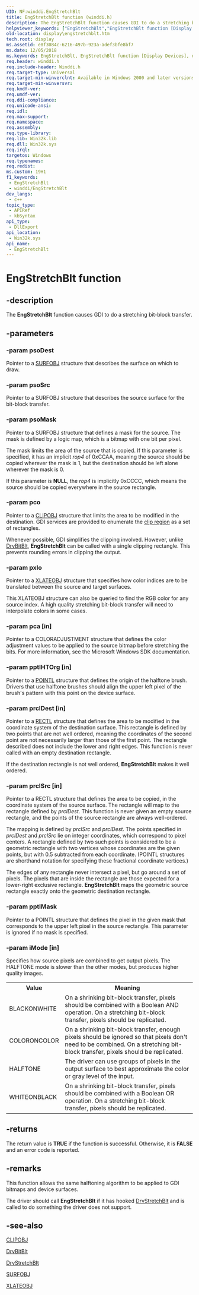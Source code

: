 ```yaml
---
UID: NF:winddi.EngStretchBlt
title: EngStretchBlt function (winddi.h)
description: The EngStretchBlt function causes GDI to do a stretching bit-block transfer.
helpviewer_keywords: ["EngStretchBlt","EngStretchBlt function [Display Devices]","display.engstretchblt","gdifncs_936bc1b7-36b7-4f4f-8de4-9a4b845ac0c1.xml","winddi/EngStretchBlt"]
old-location: display\engstretchblt.htm
tech.root: display
ms.assetid: e8f3084c-6216-497b-923a-adef3bfe8bf7
ms.date: 12/05/2018
ms.keywords: EngStretchBlt, EngStretchBlt function [Display Devices], display.engstretchblt, gdifncs_936bc1b7-36b7-4f4f-8de4-9a4b845ac0c1.xml, winddi/EngStretchBlt
req.header: winddi.h
req.include-header: Winddi.h
req.target-type: Universal
req.target-min-winverclnt: Available in Windows 2000 and later versions of the Windows operating systems.
req.target-min-winversvr: 
req.kmdf-ver: 
req.umdf-ver: 
req.ddi-compliance: 
req.unicode-ansi: 
req.idl: 
req.max-support: 
req.namespace: 
req.assembly: 
req.type-library: 
req.lib: Win32k.lib
req.dll: Win32k.sys
req.irql: 
targetos: Windows
req.typenames: 
req.redist: 
ms.custom: 19H1
f1_keywords:
 - EngStretchBlt
 - winddi/EngStretchBlt
dev_langs:
 - c++
topic_type:
 - APIRef
 - kbSyntax
api_type:
 - DllExport
api_location:
 - Win32k.sys
api_name:
 - EngStretchBlt
---
```


# EngStretchBlt function


## -description

The <b>EngStretchBlt</b> function causes GDI to do a stretching bit-block transfer.

## -parameters

### -param psoDest

Pointer to a <a href="/windows/desktop/api/winddi/ns-winddi-surfobj">SURFOBJ</a> structure that describes the surface on which to draw.

### -param psoSrc

Pointer to a SURFOBJ structure that describes the source surface for the bit-block transfer.

### -param psoMask

Pointer to a SURFOBJ structure that defines a mask for the source. The mask is defined by a logic map, which is a bitmap with one bit per pixel.

The mask limits the area of the source that is copied. If this parameter is specified, it has an implicit <i>rop4</i> of 0xCCAA, meaning the source should be copied wherever the mask is 1, but the destination should be left alone wherever the mask is 0.

If this parameter is <b>NULL</b>, the <i>rop4</i> is implicitly 0xCCCC, which means the source should be copied everywhere in the source rectangle.

### -param pco

Pointer to a <a href="/windows/desktop/api/winddi/ns-winddi-clipobj">CLIPOBJ</a> structure that limits the area to be modified in the destination. GDI services are provided to enumerate the <a href="/windows-hardware/drivers/">clip region</a> as a set of rectangles.

Whenever possible, GDI simplifies the clipping involved. However, unlike <a href="/windows/desktop/api/winddi/nf-winddi-drvbitblt">DrvBitBlt</a>, <b>EngStretchBlt</b> can be called with a single clipping rectangle. This prevents rounding errors in clipping the output.

### -param pxlo

Pointer to a <a href="/windows/desktop/api/winddi/ns-winddi-xlateobj">XLATEOBJ</a> structure that specifies how color indices are to be translated between the source and target surfaces.

This XLATEOBJ structure can also be queried to find the RGB color for any source index. A high quality stretching bit-block transfer will need to interpolate colors in some cases.

### -param pca [in]

Pointer to a COLORADJUSTMENT structure that defines the color adjustment values to be applied to the source bitmap before stretching the bits. For more information, see the Microsoft Windows SDK documentation.

### -param pptlHTOrg [in]

Pointer to a <a href="/windows/desktop/api/windef/ns-windef-pointl">POINTL</a> structure that defines the origin of the halftone brush. Drivers that use halftone brushes should align the upper left pixel of the brush's pattern with this point on the device surface.

### -param prclDest [in]

Pointer to a <a href="/windows/desktop/api/windef/ns-windef-rectl">RECTL</a> structure that defines the area to be modified in the coordinate system of the destination surface. This rectangle is defined by two points that are not well ordered, meaning the coordinates of the second point are not necessarily larger than those of the first point. The rectangle described does not include the lower and right edges. This function is never called with an empty destination rectangle.

If the destination rectangle is not well ordered, <b>EngStretchBlt</b> makes it well ordered.

### -param prclSrc [in]

Pointer to a RECTL structure that defines the area to be copied, in the coordinate system of the source surface. The rectangle will map to the rectangle defined by <i>prclDest</i>. This function is never given an empty source rectangle, and the points of the source rectangle are always well-ordered.

The mapping is defined by <i>prclSrc</i> and <i>prclDest</i>. The points specified in <i>prclDest</i> and <i>prclSrc</i> lie on integer coordinates, which correspond to pixel centers. A rectangle defined by two such points is considered to be a geometric rectangle with two vertices whose coordinates are the given points, but with 0.5 subtracted from each coordinate. (POINTL structures are shorthand notation for specifying these fractional coordinate vertices.) 

The edges of any rectangle never intersect a pixel, but go around a set of pixels. The pixels that are inside the rectangle are those expected for a lower-right exclusive rectangle. <b>EngStretchBlt</b> maps the geometric source rectangle exactly onto the geometric destination rectangle.

### -param pptlMask

Pointer to a POINTL structure that defines the pixel in the given mask that corresponds to the upper left pixel in the source rectangle. This parameter is ignored if no mask is specified.

### -param iMode [in]

Specifies how source pixels are combined to get output pixels. The HALFTONE mode is slower than the other modes, but produces higher quality images.

<table>
<tr>
<th>Value</th>
<th>Meaning</th>
</tr>
<tr>
<td>
BLACKONWHITE

</td>
<td>
On a shrinking bit-block transfer, pixels should be combined with a Boolean AND operation. On a stretching bit-block transfer, pixels should be replicated.

</td>
</tr>
<tr>
<td>
COLORONCOLOR

</td>
<td>
On a shrinking bit-block transfer, enough pixels should be ignored so that pixels don't need to be combined. On a stretching bit-block transfer, pixels should be replicated.

</td>
</tr>
<tr>
<td>
HALFTONE

</td>
<td>
The driver can use groups of pixels in the output surface to best approximate the color or gray level of the input.

</td>
</tr>
<tr>
<td>
WHITEONBLACK

</td>
<td>
On a shrinking bit-block transfer, pixels should be combined with a Boolean OR operation. On a stretching bit-block transfer, pixels should be replicated.

</td>
</tr>
</table>

## -returns

The return value is <b>TRUE</b> if the function is successful. Otherwise, it is <b>FALSE</b> and an error code is reported.

## -remarks

This function allows the same halftoning algorithm to be applied to GDI bitmaps and device surfaces.

The driver should call <b>EngStretchBlt</b> if it has hooked <a href="/windows/desktop/api/winddi/nf-winddi-drvstretchblt">DrvStretchBlt</a> and is called to do something the driver does not support.

## -see-also

<a href="/windows/desktop/api/winddi/ns-winddi-clipobj">CLIPOBJ</a>



<a href="/windows/desktop/api/winddi/nf-winddi-drvbitblt">DrvBitBlt</a>



<a href="/windows/desktop/api/winddi/nf-winddi-drvstretchblt">DrvStretchBlt</a>



<a href="/windows/desktop/api/winddi/ns-winddi-surfobj">SURFOBJ</a>



<a href="/windows/desktop/api/winddi/ns-winddi-xlateobj">XLATEOBJ</a>